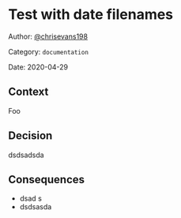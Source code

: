 # Test with date filenames

Author: [@chrisevans198](slack://user?team=TJUEA1664&id=UN6FYAWN6)

Category: `documentation`

Date: 2020-04-29

## Context

Foo

## Decision

dsdsadsda

## Consequences

- dsad s 
- dsdsasda